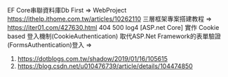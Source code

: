 EF Core串聯資料庫Db First => WebProject https://ithelp.ithome.com.tw/articles/10262110
三層框架專案搭建教程 => https://iter01.com/427630.html
404
500
log4
[ASP.net Core] 實作 Cookie based 登入機制(CookieAuthentication) 取代ASP.Net Framework的表單驗證(FormsAuthentication)登入 => 
1. https://dotblogs.com.tw/shadow/2019/01/16/105615
2. https://blog.csdn.net/u010476739/article/details/104474850
